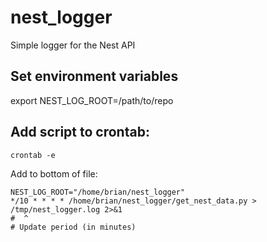 # nest_logger
Simple logger for the Nest API

## Set environment variables
export NEST_LOG_ROOT=/path/to/repo


## Add script to crontab:

`crontab -e`

Add to bottom of file:

```
NEST_LOG_ROOT="/home/brian/nest_logger"
*/10 * * * * /home/brian/nest_logger/get_nest_data.py > /tmp/nest_logger.log 2>&1
#  ^
# Update period (in minutes)
```
